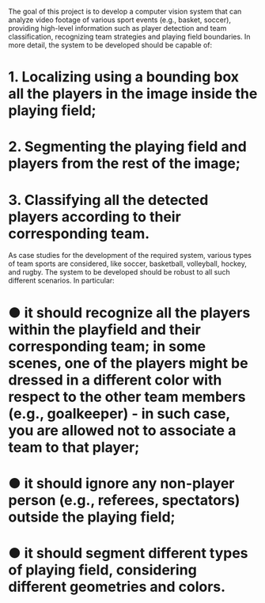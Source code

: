 The goal of this project is to develop a computer vision system that can analyze video footage of various sport 
 events (e.g., basket, soccer), providing high-level information such as player detection and team 
 classification, recognizing team strategies and playing field boundaries. In more detail, the system to be 
 developed should be capable of: 
  # 1. Localizing using a bounding box all the players in the image inside the playing field; 
 #  2. Segmenting the playing field and players from the rest of the image; 
  # 3. Classifying all the detected players according to their corresponding team.
 As case studies for the development of the required system, various types of team sports are considered, like 
 soccer, basketball, volleyball, hockey, and rugby. The system to be developed should be robust to all such 
 different scenarios. In particular: 
 #  ● it should recognize all the players within the playfield and their corresponding team; in some scenes, one of the players might be dressed in a different color with respect to the other team members (e.g., goalkeeper) - in such case, you are allowed not to associate a team to that player; 
#  ● it should ignore any non-player person (e.g., referees, spectators) outside the playing field; 
 # ● it should segment different types of playing field, considering different geometries and colors.
